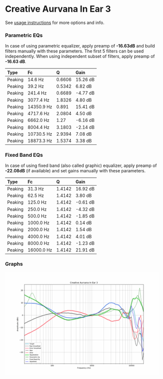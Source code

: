 # Creative Aurvana In Ear 3
See [usage instructions](https://github.com/jaakkopasanen/AutoEq#usage) for more options and info.

### Parametric EQs
In case of using parametric equalizer, apply preamp of **-16.63dB** and build filters manually
with these parameters. The first 5 filters can be used independently.
When using independent subset of filters, apply preamp of **-16.63 dB**.

| Type    | Fc         |      Q | Gain     |
|:--------|:-----------|:-------|:---------|
| Peaking | 14.6 Hz    | 0.6606 | 15.26 dB |
| Peaking | 39.2 Hz    | 0.5342 | 6.82 dB  |
| Peaking | 241.4 Hz   | 0.6689 | -4.77 dB |
| Peaking | 3077.4 Hz  | 1.8326 | 4.80 dB  |
| Peaking | 14350.9 Hz | 0.891  | 15.41 dB |
| Peaking | 4717.6 Hz  | 2.0804 | 4.50 dB  |
| Peaking | 6662.0 Hz  | 1.27   | -6.16 dB |
| Peaking | 8004.4 Hz  | 3.1803 | -2.14 dB |
| Peaking | 10730.5 Hz | 2.9394 | 7.08 dB  |
| Peaking | 18873.3 Hz | 1.5374 | 3.38 dB  |

### Fixed Band EQs
In case of using fixed band (also called graphic) equalizer, apply preamp of **-22.08dB**
(if available) and set gains manually with these parameters.

| Type    | Fc         |      Q | Gain     |
|:--------|:-----------|:-------|:---------|
| Peaking | 31.3 Hz    | 1.4142 | 16.92 dB |
| Peaking | 62.5 Hz    | 1.4142 | 3.80 dB  |
| Peaking | 125.0 Hz   | 1.4142 | -0.61 dB |
| Peaking | 250.0 Hz   | 1.4142 | -4.32 dB |
| Peaking | 500.0 Hz   | 1.4142 | -1.85 dB |
| Peaking | 1000.0 Hz  | 1.4142 | 0.14 dB  |
| Peaking | 2000.0 Hz  | 1.4142 | 1.54 dB  |
| Peaking | 4000.0 Hz  | 1.4142 | 4.01 dB  |
| Peaking | 8000.0 Hz  | 1.4142 | -1.23 dB |
| Peaking | 16000.0 Hz | 1.4142 | 21.91 dB |

### Graphs
![](./Creative%20Aurvana%20In%20Ear%203.png)